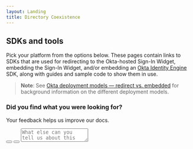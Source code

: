 ```yaml
---
layout: Landing
title: Directory Coexistence
---
```


## SDKs and tools

Pick your platform from the options below. These pages contain links to SDKs that are used for redirecting to the Okta-hosted Sign-In Widget, embedding the Sign-In Widget, and/or embedding an [Okta Identity Engine](/docs/guides/oie-intro/) SDK, along with guides and sample code to show them in use.

> **Note**: See [Okta deployment models &mdash; redirect vs. embedded](/docs/concepts/redirect-vs-embedded/) for background information on the different deployment models.

<div class="block">
  <form
    class="block__comment comment"
    action=""
    method=""
  >
    <h3 class="comment__title">
      Did you find what you were looking for?
    </h3>
    <p class="comment__subtitle">
      Your feedback helps us improve our docs.
    </p>
    <button
      class="comment__button comment__button_type_like"
      type="button"
      aria-label="Like"
    ></button>
    <button
      class="comment__button comment__button_type_dislike"
      type="button"
      aria-label="Dislike"
    ></button>
    <textarea
      class="comment__textarea"
      name="user_message"
      placeholder="What else can you tell us about this content?"
    ></textarea>
  </form>
</div>
